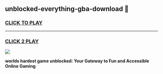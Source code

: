 
## unblocked-everything-gba-download 👋
<h3>
<a href="https://premium.freeplayer.one?title=unblocked-everything-gba-download&ref=14F">CLICK TO PLAY</a></h3>
<hr>

<h3>
<a href="https://premium.freeplayer.one?title=unblocked-everything-gba-download&ref=14F">CLICK 2 PLAY</a>
  
</h3>

<a href="https://premium.freeplayer.one?title=unblocked-everything-gba-download&ref=12F/"><img src="https://clearcache.store/games.png"></a>


**worlds hardest game unblocked: Your Gateway to Fun and Accessible Online Gaming**
